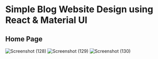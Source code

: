 # Simple Blog Website Design using React & Material UI

## Home Page
![Screenshot (128)](https://user-images.githubusercontent.com/54845047/113437983-84f8a100-939c-11eb-9061-10e77facc7ce.png)
![Screenshot (129)](https://user-images.githubusercontent.com/54845047/113437986-8629ce00-939c-11eb-9294-3c599eb700d3.png)
![Screenshot (130)](https://user-images.githubusercontent.com/54845047/113437987-86c26480-939c-11eb-9cd5-ede783d2dd86.png)

